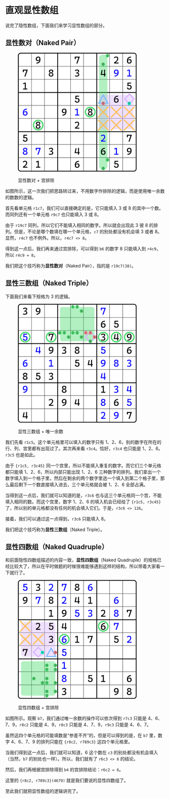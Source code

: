 ﻿---
description: Direct Naked Subset
---

# 直观显性数组

说完了隐性数组，下面我们来学习显性数组的部分。

## 显性数对（Naked Pair） <a href="#naked-pair" id="naked-pair"></a>

<figure><img src="../../.gitbook/assets/images_0066.png" alt="" width="375"><figcaption><p>显性数对 + 宫排除</p></figcaption></figure>

如图所示，这一次我们把思路转过来，不用数字作排除的逻辑，而是使用唯一余数的数数的逻辑。

首先看单元格 `r1c7`，我们可以直接确定的是，它只能填入 3 或 8 的其中一个数。而同列还有一个单元格 `r9c7` 也只能填入 3 或 8。

由于 `r19c7` 同列，所以它们不能填入相同的数字。所以就会出现此 3 彼 8 的排列。但是，不论是哪个数填在哪一个单元格，`c7` 的别处都没有机会填 3 或者 8。显然，`r4c7` 也不例外。所以，`r4c7 <> 8`。

得到这一点后，我们再来通过宫排除，可以得到 `b6` 的数字 8 只能填入到 `r4c9`，所以 `r4c9 = 8`。

我们把这个技巧称为**显性数对**（Naked Pair），指的是 `r19c7(38)`。

## 显性三数组（Naked Triple） <a href="#naked-triple" id="naked-triple"></a>

下面我们来看下规格为 3 的逻辑。

<figure><img src="../../.gitbook/assets/images_0069.png" alt="" width="375"><figcaption><p>显性三数组 + 唯一余数</p></figcaption></figure>

我们先看 `r1c5`。这个单元格里可以填入的数字只有 1、2、6，别的数字在所在的行、列、宫里都有出现过了。其次再来看 `r3c4`。恰好，`r3c4` 也只能是 1、2、6。`r3c5` 也是如此。

由于 `{r1c5, r3c45}` 同一个宫里，所以不能填入重复的数字。而它们三个单元格都只能填 1、2、6，所以内部只能出现 1、2、6 三种数字的排列。我们拿出一个数字填入到一个格子里，然后在剩余的两个数字里选一个填入到第二个格子里，那么最后剩下一个数直接填入进去，三个单元格就会被 1、2、6 全部占满。

当得到这一点后，我们就可以知道的是，`r3c6` 也与这三个单元格同一个宫，不能填入相同的数。而这个宫里，数字 1、2、6 的填入机会已经给了 `{r1c5, r3c45}` 了，所以别的单元格都没有任何的机会填入它们。于是，`r3c6 <> 126`。

接着，我们可以通过这一点得到，`r3c6` 只能填入 8。

我们把这个技巧称为**显性三数组**（Naked Triple）。

## 显性四数组（Naked Quadruple） <a href="#naked-quadruple" id="naked-quadruple"></a>

和前面隐性四数组描述的内容一致，**显性四数组**（Naked Quadruple）的规格已经比较大了，所以在平时做题的时候很难能够遇到这样的结构，所以带着大家看一下就行了。

<figure><img src="../../.gitbook/assets/images_0087.png" alt="" width="375"><figcaption><p>显性四数组 + 宫排除</p></figcaption></figure>

如图所示。观察 `b7`，我们通过唯一余数的操作可以依次得到 `r7c3` 只能是 4、6、7、9，`r8c2` 只能是 4、9，`r8c3` 只能是 4、7、9，`r9c3` 只能是 4、6、7。

虽然这四个单元格的可能填数是“参差不齐”的，但是可以得到的是，在 `b7` 里，数字 4、6、7、9 的排列只能在 `{r8c2, r789c3}` 这四个单元格里。

当我们得到这一点后，我们就可以知道，6 这个数在 `c3` 的别处都没有机会填入（当然，`b7` 的别处也一样）。所以，我们就有了 `r6c3 <> 6` 的结论。

然后，我们再根据宫排除得到 `b4` 的宫排除结论：`r6c2 = 6`。

这里的 `{r8c2, r789c3}(4679)` 就是我们要说的显性四数组了。

至此我们就把显性数组的逻辑讲完了。

